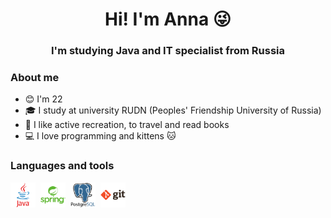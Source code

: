 <h1 align="center">Hi! I'm Anna 😜</h1>
<h3 align="center">I'm studying Java and IT specialist from Russia</h3>
<h3 align="left">About me</h3>
<ul>
  <li>😊 I'm 22</li>
  <li>🎓 I study at university RUDN (Peoples' Friendship University of Russia)</li>
  <li>🌳 I like active recreation, to travel and read books</li> 
  <li>💻 I love programming and kittens 🐱</li> 
</ul>
<h3 align="left">Languages and tools</h3>
<div>
  <img src="https://github.com/devicons/devicon/blob/master/icons/java/java-original-wordmark.svg" title="Java" alt="Java" width="40" height="40"/>&nbsp;
  <img src="https://github.com/devicons/devicon/blob/master/icons/spring/spring-original-wordmark.svg" title="Spring" alt="Spring" width="40" height="40"/>&nbsp;
  <img src="https://github.com/devicons/devicon/blob/master/icons/postgresql/postgresql-original-wordmark.svg" title="Postgresql" alt="Postgresql" width="40" height="40"/>&nbsp;
  <img src="https://github.com/devicons/devicon/blob/master/icons/git/git-original-wordmark.svg" title="git" alt="git" width="40" height="40"/>&nbsp;
</div>
